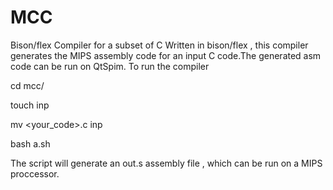 # MCC
Bison/flex Compiler for a subset of C
Written in bison/flex , this compiler generates the MIPS assembly code for an input C code.The generated asm code can be run on QtSpim.
To run the compiler

cd mcc/

touch inp

mv <your_code>.c inp

bash a.sh

The script will generate an out.s assembly file , which can be run on a MIPS proccessor.
